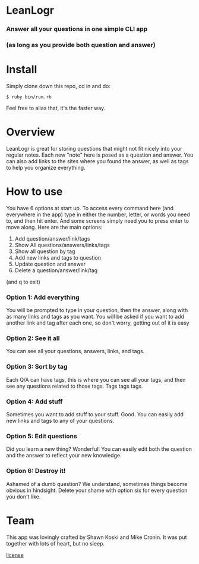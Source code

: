 # LeanLogr 
### Answer all your questions in one simple CLI app
### (as long as you provide both question and answer)

# Install
Simply clone down this repo, cd in and do: 

`$ ruby bin/run.rb`  

Feel free to alias that, it's the faster way. 

# Overview 
LeanLogr is great for storing questions that might not fit nicely into your regular notes. Each new "note" here is posed as a 
question and answer. You can also add links to the sites where you found the answer, as well as tags to help you organize everything.

# How to use 
You have 6 options at start up. To access every command here (and everywhere in the app) type in either the number, letter, or words you need to, and then hit enter. And some screens simply need you to press enter to move along. Here are the main options:

1. Add question/answer/link/tags
2. Show All questions/answers/links/tags
3. Show all question by tag
4. Add new links and tags to question
5. Update question and answer
6. Delete a question/answer/link/tag

(and q to exit)

### Option 1: Add everything 
You will be prompted to type in your question, then the answer, along with as many links and tags as you want. You will be asked if you want to add another link and tag after each one, so don't worry, getting out of it is easy

### Option 2: See it all 
You can see all your questions, answers, links, and tags. 

### Option 3: Sort by tag 
Each Q/A can have tags, this is where you can see all your tags, and then see any questions related to those tags. Tags tags tags. 

### Option 4: Add stuff 
Sometimes you want to add stuff to your stuff. Good. You can easily add new links and tags to any of your questions.

### Option 5: Edit questions 
Did you learn a new thing? Wonderful! You can easily edit both the question and the answer to reflect your new knowledge. 

### Option 6: Destroy it! 
Ashamed of a dumb question? We understand, sometimes things become obvious in hindsight. Delete your shame with option six for every question you don't like. 

# Team 
This app was lovingly crafted by Shawn Koski and Mike Cronin. It was put together with lots of heart, but no sleep.

[license](https://github.com/MostlyFocusedMike/module-one-final-project-guidelines-dumbo-web-042318/blob/master/LICENSE.md)
